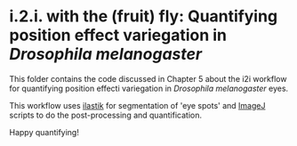 # i.2.i. with the (fruit) fly: Quantifying position effect variegation in *Drosophila melanogaster*

This folder contains the code discussed in Chapter 5 about the i2i workflow for quantifying position effecti variegation in *Drosophila melanogaster* eyes.

This workflow uses [ilastik](https://www.ilastik.org/) for segmentation of 'eye spots' and [ImageJ](https://imagej.nih.gov/ij/) scripts to do the post-processing and quantification.

Happy quantifying!
